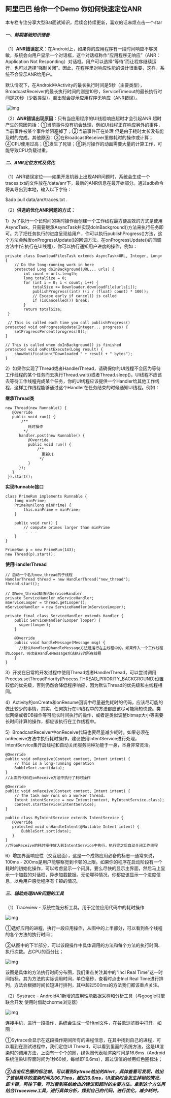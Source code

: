 ## 阿里巴巴 给你一个Demo 你如何快速定位ANR

本专栏专注分享大型Bat面试知识，后续会持续更新，喜欢的话麻烦点击一个star

##### 一、前期基础知识储备

（1）**ANR错误定义**：在Android上，如果你的应用程序有一段时间响应不够灵敏，系统会向用户显示一个对话框，这个对话框称作“应用程序无响应”（ANR：Application Not Responding）对话框。用户可以选择“等待”而让程序继续运行，也可以选择“强制关闭”。因此，在程序里对响应性能的设计很重要，这样，系统不会显示ANR给用户。

默认情况下，在Android中Activity的最长执行时间是5秒（主要类型），BroadcastReceiver的最长执行时间的则是10秒，ServiceTimeout的最长执行时间是20秒（少数类型）。超出就会提示应用程序无响应（ANR错误）。

​         ![img](https://img-blog.csdn.net/20180327152754783?watermark/2/text/aHR0cHM6Ly9ibG9nLmNzZG4ubmV0L3dlaXhpbl80MTEwMTE3Mw==/font/5a6L5L2T/fontsize/400/fill/I0JBQkFCMA==/dissolve/70)

（2）**ANR错误出现原因**：只有当应用程序的UI线程响应超时才会引起ANR 超时产生的原因包括：①当前事件没有机会处理，例如UI线程正在响应另外的事件，当前事件被某个事件给阻塞掉了；②当前事件正在处理 但是由于耗时太长没有能及时的完成。其他原因：③在BroadcastReceiver里做耗时的操作或计算；④CPU使用过高；⑤发生了死锁；⑥耗时操作的动画需要大量的计算工作，可能导致CPU负载过重。

##### 二、ANR定位方式及优化

（1）ANR错误定位——如果开发机器上出现ANR问题时，系统会生成一个traces.txt的文件放在/data/anr下，最新的ANR信息在最开始部分。通过adb命令将其导出到本地，输入以下字符：

$adb pull data/anr/traces.txt .

（2）**供选的优化ANR问题的方式：**

1）为了执行一个长时间的耗时操作而创建一个工作线程最方便高效的方式是使用AsyncTask，只需要继承AsyncTask并实现doInBackground()方法来执行任务即可。为了把任务执行的进度呈现给用户，你可以执行publishProgress()方法，这个方法会触发onProgressUpdate()的回调方法。在onProgressUpdate()的回调方法中(它执行在UI线程)，你可以执行通知用户进度的操作，例如：

```
private class DownloadFilesTask extends AsyncTask<URL, Integer, Long> {
    // Do the long-running work in here
    protected Long doInBackground(URL... urls) {
        int count = urls.length;
        long totalSize = 0;
        for (int i = 0; i < count; i++) {
            totalSize += Downloader.downloadFile(urls[i]);
            publishProgress((int) ((i / (float) count) * 100));
            // Escape early if cancel() is called
            if (isCancelled()) break;
        }
        return totalSize;
 }
 
 // This is called each time you call publishProgress()
protected void onProgressUpdate(Integer... progress) {
    setProgressPercent(progress[0]);
}

// This is called when doInBackground() is finished
protected void onPostExecute(Long result) {
    showNotification("Downloaded " + result + " bytes");
}
```


2）如果你实现了Thread或者HandlerThread，请确保你的UI线程不会因为等待工作线程的某个任务而去执行Thread.wait()或者Thread.sleep()。UI线程不应该去等待工作线程完成某个任务，你的UI线程应该提供一个Handler给其他工作线程，这样工作线程能够通过这个Handler在任务结束的时候通知UI线程。例如：

**继承Thread类**



    new Thread(new Runnable() {
       @Override
       public void run() {
           /**
              耗时操作
            */
          handler.post(new Runnable() {
              @Override
              public void run() {
                  /**
                    更新UI
                   */
              }
          });
       }
     }).start();

**实现Runnable接口**

    class PrimeRun implements Runnable {
        long minPrime;
        PrimeRun(long minPrime) {
            this.minPrime = minPrime;
        }
    
        public void run() {
            // compute primes larger than minPrime
             . . .
        }
    }
    
    PrimeRun p = new PrimeRun(143);
    new Thread(p).start();
**使用HandlerThread**

```
// 启动一个名为new_thread的子线程
HandlerThread thread = new HandlerThread("new_thread");
thread.start();

// 取new_thread赋值给ServiceHandler
private ServiceHandler mServiceHandler;
mServiceLooper = thread.getLooper();
mServiceHandler = new ServiceHandler(mServiceLooper);

private final class ServiceHandler extends Handler {
    public ServiceHandler(Looper looper) {
      super(looper);
    }
    
    @Override
    public void handleMessage(Message msg) {
      //默认Handler的handleMessage方法是运行在主线程中的，如果传入一个工作线程的Looper，则改变HandleMessage方法执行的所在线程
    }
}

```



3）开发在日常的开发过程中使用Thread或者HandlerThread，可以尝试调用Process.setThreadPriority(Process.THREAD_PRIORITY_BACKGROUND)设置较低的优先级，否则仍然会降低程序响应，因为默认Thread的优先级和主线程相同。

4）Activity的onCreate和onResume回调中尽量避免耗时的代码，应该尽可能的做比较少的事情，其实，任何执行在UI线程中的方法都应该尽可能简短快速。类似网络或者DB操作等可能长时间执行的操作，或者是类似调整bitmap大小等需要长时间计算的操作，都应该执行在工作线程中。

5）BroadcastReceiver中onReceive代码也要尽量减少耗时。如果必须在onReceive方法中执行耗时操作，建议使用IntentService进行处理，IntentService集开启线程和自动关闭服务两种功能于一身，本身非常灵活。

```
@Override
public void onReceive(Context context, Intent intent) {
    // This is a long-running operation
    BubbleSort.sort(data);
}
//上面的代码在onReceive方法中执行了耗时操作

```

```
@Override
public void onReceive(Context context, Intent intent) {
    // The task now runs on a worker thread.
    Intent intentService = new Intent(context, MyIntentService.class);
    context.startService(intentService);
}

public class MyIntentService extends IntentService {
   @Override
   protected void onHandleIntent(@Nullable Intent intent) {
       BubbleSort.sort(data);
   }
}
//将onReceive的耗时操作放入到IntentService中执行，执行完之后自动关闭工作线程

```




6）增加界面响应性（交互层面），这是一个成熟应用必备的标志—通常来说，100ms - 200ms是用户能够察觉到卡顿的上限。如果你的程序在启动阶段有一个耗时的初始化操作，可以考虑显示一个闪屏，要么尽快的显示主界面，然后马上显示一个加载的对话框，异步加载数据。无论哪种情况，你都应该显示一个进度信息，以免用户感觉程序有卡顿的情况。

#####  三、辅助处理ANR问题的工具

（1）Traceview - 系统性能分析工具，用于定位应用代码中的耗时操作

![img](https://img-blog.csdn.net/20180707213547953?watermark/2/text/aHR0cHM6Ly9ibG9nLmNzZG4ubmV0L3dlaXhpbl80MTEwMTE3Mw==/font/5a6L5L2T/fontsize/400/fill/I0JBQkFCMA==/dissolve/70)

①选好应用的进程，执行一段应用操作，从图中的上半部分，可以看到各个线程的各个方法的执行时间；

②从图中的下半部分，可以该段操作中具体调用的方法和每个方法的执行时间、执行次数。占CPU的百分比；

![img](https://img-blog.csdn.net/20180707214100154?watermark/2/text/aHR0cHM6Ly9ibG9nLmNzZG4ubmV0L3dlaXhpbl80MTEwMTE3Mw==/font/5a6L5L2T/fontsize/400/fill/I0JBQkFCMA==/dissolve/70)

该图是具体的方法执行时间分布图，我们重点关注其中的“Incl Real Time”这一时间指标，其为方法的实际调用时间，单位毫秒，查看时点击Incl Real Time进行排列，方法会根据时间长短进行排列，其中超过500ms的方法我们都该重点关注。

（2）Systrace - Android4.1新增的应用性能数据采样和分析工具（与google引擎联合开发 使用时借助chorme浏览器）

![img](https://img-blog.csdn.net/20180707214532987?watermark/2/text/aHR0cHM6Ly9ibG9nLmNzZG4ubmV0L3dlaXhpbl80MTEwMTE3Mw==/font/5a6L5L2T/fontsize/400/fill/I0JBQkFCMA==/dissolve/70)

连接手机，进行一段操作，系统会生成一份Html文件，在谷歌浏览器中打开，如图：

①Sytrace会显示在这段操作期间所有的进程信息，在其中找到自己的进程，可以看到在测试进程中，我们定位UI Thread，可以看到里面的系统方法，这是UI渲染时的调用方法，上面有一个个的圈，绿色圈代表帧渲染时间是16.6ms（Android系统渲染UI界面时间为1秒60帧，每帧即16.6ms），超过该值的帧用红色圈标注；

##### ②点击红色圈的标注帧，可以看到Sytrace给出的Alert，具体查看可发现，给出了该帧具体的渲染时间为36.71ms，超过16.6ms，UI渲染时会发生掉帧的情况，即卡顿，再往下看，可以看到系统给出的建议和超时的主要方法。拿到这个方法再结合Traceview工具，进行具体分析，找到自己的代码，进行优化，减少耗时。